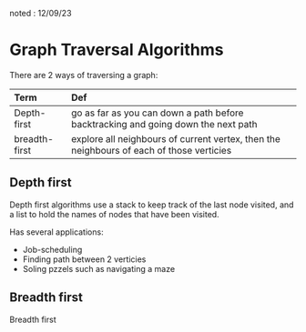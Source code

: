 noted : 12/09/23

# Graph Traversal Algorithms

There are 2 ways of traversing a graph:

|Term| Def|
|:--|:--|
|Depth-first|go as far as you can down a path before backtracking and going down the next path|
|breadth-first|explore all neighbours of current vertex, then the neighbours of each of those verticies|

## Depth first

Depth first algorithms use a stack to keep track of the last node visited, and a list to hold the names of nodes that have been visited.  
  
Has several applications:

- Job-scheduling
- Finding path between 2 verticies
- Soling pzzels such as navigating a maze

## Breadth first

Breadth first 